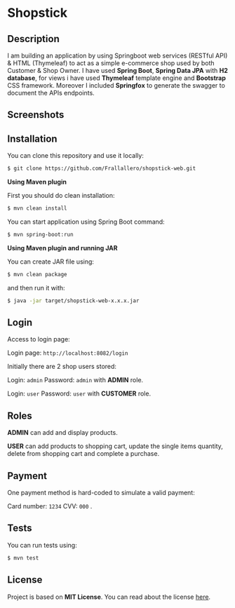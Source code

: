 # **Shopstick**

## Description

I am building an application by using Springboot web services (RESTful API) &amp;
HTML (Thymeleaf) to act as a simple e-commerce shop used by both Customer &amp; Shop
Owner. I have used **Spring Boot**, **Spring Data JPA** with **H2 database**, for views i have used **Thymeleaf** template engine and **Bootstrap** CSS framework. Moreover I included  **Springfox** to generate the swagger to document the APIs endpoints.

## Screenshots



## Installation

You can clone this repository and use it locally:
```sh
$ git clone https://github.com/Frallallero/shopstick-web.git
```

**Using Maven plugin**

First you should do clean installation:
```sh
$ mvn clean install
```
You can start application using Spring Boot command:
```sh
$ mvn spring-boot:run
```

**Using Maven plugin and running JAR**

You can create JAR file using:
```sh
$ mvn clean package
```
and then run it with:
```sh
$ java -jar target/shopstick-web-x.x.x.jar
```

## Login

Access to login page:

Login page: ```http://localhost:8082/login```

Initially there are 2 shop users stored:

Login: ```admin``` Password: ```admin``` with **ADMIN** role.

Login: ```user``` Password: ```user``` with **CUSTOMER** role.

## Roles

**ADMIN** can add and display products.

**USER** can add products to shopping cart, update the single items quantity, delete from shopping cart and complete a purchase.

## Payment

One payment method is hard-coded to simulate a valid payment:

Card number: ```1234``` CVV: ```000``` .

## Tests


You can run tests using:
```sh
$ mvn test
```

## License

Project is based on **MIT License**. You can read about the license <a href="LICENSE">here</a>.
